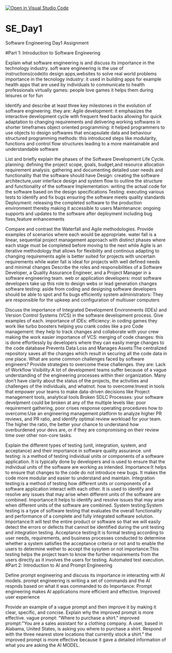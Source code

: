 [![Open in Visual Studio Code](https://classroom.github.com/assets/open-in-vscode-2e0aaae1b6195c2367325f4f02e2d04e9abb55f0b24a779b69b11b9e10269abc.svg)](https://classroom.github.com/online_ide?assignment_repo_id=18382514&assignment_repo_type=AssignmentRepo)
# SE_Day1
Software Engineering Day1 Assignment

#Part 1: Introduction to Software Engineering

Explain what software engineering is and discuss its importance in the technology industry.
soft ware engineering is the use of instructions(code)to design apps,websites to solve real world problems
importance in the tecnology industry:
it used in building apps for example health apps that are used by individuals to communicate to health professionals virtually
games: people love games it helps them during leisures or for fun

Identify and describe at least three key milestones in the evolution of software engineering.
they are:
Agile development: it emphasizes the interactive development cycle with frequent feed backs allowing for quick adaptation to changing requirements and delivering working softwares in shorter timeframes
object oriented programming: it helped programmers to use objects to design softwares that encapsulate data and behaviour
structured programming methods: this introduced steps like modularity, functions and control flow structures leading to a more maintainable and understandable software

List and briefly explain the phases of the Software Development Life Cycle.
planning: defining the project scope, goals, budget,and resource allocation
requirement analysis: gathering and documenting detailed user needs and functionality that the software should have 
Design: creating the software architecture,user interface design and system flow to outline the structure and functionality of the software
Implementation: writing the actual code for the software based on the design specifications
Testing: executing various tests to identify and fix bugs ensuring the software meets quality standards
Deployment: releasing the completed software to the production environment thereby making it accessible to users
Maintenance: ongoing supports and updates to the software after deployment including bug fixes,feature enhancements



Compare and contrast the Waterfall and Agile methodologies. Provide examples of scenarios where each would be appropriate.
water fall is a linear, sequential project management approach with distinct phases where each stage must be completed before moving to the next while Agile is an iterative methodology that allows for flexibility and continous adapting to changing requirements
agile is better suited for projects with uncertain requirements while water fall is ideal for projects with well defined needs and minimal changes
Describe the roles and responsibilities of a Software Developer, a Quality Assurance Engineer, and a Project Manager in a software engineering team.
web or application developers: most software developers take up this role to design webs or lead generation changes
software testing: aside from coding and designing software developers should be able to spot and fix bugs efficiently
system administrators: They are responsible for the upkeep and configuration of multiuser computers

Discuss the importance of Integrated Development Environments (IDEs) and Version Control Systems (VCS) in the software development process. Give examples of each.
importance of IDEs:
efficiency: in coding games they work like turbo boosters helping you crank codes like a pro
Code management: they help to track changes and collaborate with your crew making the work easier 
importance of VCS:
merging of code changes: this is done effortlessly by developers where they can easily merge changes to the code database
Prevents Data Loss and Manages Assets:The centralized repository saves all the changes which result in securing all the code data in one place.
What are some common challenges faced by software engineers? Provide strategies to overcome these challenges.
they are:
 Lack of Workflow Visibility:A lot of development teams suffer because of a vague understanding of the engineering processes within their organization. Many don’t have clarity about the status of the projects, the activities and challenges of the individuals, and whatnot. 
 how to overcome:Invest in tools that empower your teams to make data-driven decisions like Project management tools, analytical tools
 Broken SDLC Processes: your software develpment could be broken at any of the multiple levels like: poor requirement gathering, poor crises response operating procedures 
 how to overcome:Use an engineering management platform to analyze higher PR reviews, and PR ratio, and identify optimal review workload for your team. The higher the ratio, the better your chance to understand how overburdened your devs are, or if they are compromising on their review time over other non-core tasks. 

Explain the different types of testing (unit, integration, system, and acceptance) and their importance in software quality assurance.
unit testing: is a method of testing individual units or components of a software application. It is typically done by developers and is used to ensure that the individual units of the software are working as intended. 
Importance:It helps to ensure that changes to the code do not introduce new bugs.
It makes the code more modular and easier to understand and maintain.
Integration testing:is a method of testing how different units or components of a software application interact with each other. It is used to identify and resolve any issues that may arise when different units of the software are combined.
Importance:It helps to identify and resolve issues that may arise when different units of the software are combined.
System testing:System testing is a type of software testing that evaluates the overall functionality and performance of a complete and fully integrated software solution.
Importance:It will test the entire product or software so that we will easily detect the errors or defects that cannot be identified during the unit testing and integration testing.
Acceptance testing:It is formal testing according to user needs, requirements, and business processes conducted to determine whether a system satisfies the acceptance criteria or not and to enable the users to determine wether to accept the sysytem or not
importance:This testing helps the project team to know the further requirements from the users directly as it involves the users for testing.
Automated test execution.
#Part 2: Introduction to AI and Prompt Engineering


Define prompt engineering and discuss its importance in interacting with AI models.
prompt engineering is writing a set of commands and the AI respnds based on what it was commanded to do
Importance: Prompt engineering makes AI applications more efficient and effective.
Improved user experience

Provide an example of a vague prompt and then improve it by making it clear, specific, and concise. Explain why the improved prompt is more effective.
vague prompt: "Where to purchase a shirt." 
improved prompt:"You are a sales assistant for a clothing company. A user, based in Alabama, United States, is asking you where to purchase a shirt. Respond with the three nearest store locations that currently stock a shirt."
the improved prompt is more effective because it gave a detailed information of what you are asking the AI MODEL.

